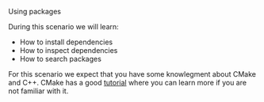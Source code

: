Using packages

During this scenario we will learn:

* How to install dependencies
* How to inspect dependencies
* How to search packages

For this scenario we expect that you have some knowlegment about CMake and C++.
CMake has a good [tutorial](https://cmake.org/cmake-tutorial/) where you can learn more if you are not familiar with it.